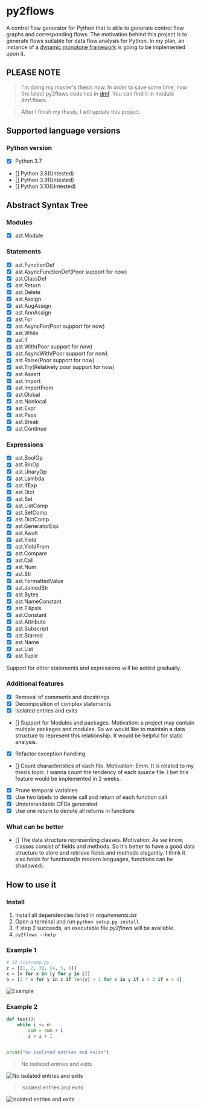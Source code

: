 # py2flows

A control flow generator for Python that is able to generate control flow graphs and corresponding flows. The motivation
behind this project is to generate flows suitable for data flow analysis for Python. In my plan, an instance of
a [dynamic monotone framework](https://github.com/LayneInNL/dmf) is going to be implemented upon it.

## PLEASE NOTE

> I'm doing my master's thesis now. In order to save some time, now the latest py2flows code lies in [dmf](https://github.com/LayneInNL/dmf). You can find it in module dmf.flows.

> After I finish my thesis, I will update this project.

## Supported language versions

### Python version

- [x] Python 3.7
- [] Python 3.8(Untested)
- [] Python 3.9(Untested)
- [] Python 3.10(Untested)

## Abstract Syntax Tree

### Modules

- [x] ast.Module

### Statements

- [x] ast.FunctionDef
- [x] ast.AsyncFunctionDef(Poor support for now)
- [x] ast.ClassDef
- [x] ast.Return
- [x] ast.Delete
- [x] ast.Assign
- [x] ast.AugAssign
- [x] ast.AnnAssign
- [x] ast.For
- [x] ast.AsyncFor(Poor support for now)
- [x] ast.While
- [x] ast.If
- [x] ast.With(Poor support for now)
- [x] ast.AsyncWith(Poor support for now)
- [x] ast.Raise(Poor support for now)
- [x] ast.Try(Relatively poor support for now)
- [x] ast.Assert
- [x] ast.Import
- [x] ast.ImportFrom
- [x] ast.Global
- [x] ast.Nonlocal
- [x] ast.Expr
- [x] ast.Pass
- [x] ast.Break
- [x] ast.Continue

### Expressions

- [x] ast.BoolOp
- [x] ast.BinOp
- [x] ast.UnaryOp
- [x] ast.Lambda
- [x] ast.IfExp
- [x] ast.Dict
- [x] ast.Set
- [x] ast.ListComp
- [x] ast.SetComp
- [x] ast.DictComp
- [x] ast.GeneratorExp
- [x] ast.Await
- [x] ast.Yield
- [x] ast.YieldFrom
- [x] ast.Compare
- [x] ast.Call
- [x] ast.Num
- [x] ast.Str
- [x] ast.FormattedValue
- [x] ast.JoinedStr
- [x] ast.Bytes
- [x] ast.NameConstant
- [x] ast.Ellipsis
- [x] ast.Constant
- [x] ast.Attribute
- [x] ast.Subscript
- [x] ast.Starred
- [x] ast.Name
- [x] ast.List
- [x] ast.Tuple

Support for other statements and expressions will be added gradually.

### Additional features

- [x] Removal of comments and docstrings
- [x] Decomposition of complex statements
- [x] Isolated entries and exits
- [] Support for Modules and packages. Motivation: a project may contain multiple packages and modules. So we would like
  to maintain a data structure to represent this relationship. It would be helpful for static analysis.
- [x] Refactor exception handling
- [] Count characteristics of each file. Motivation: Emm. It is related to my thesis topic. I wanna count the tendency
  of each source file. I bet this feature would be implemented in 2 weeks.
- [x] Prune temporal variables
- [x] Use two labels to denote call and return of each function call
- [x] Understandable CFGs generated
- [x] Use one return to denote all returns in functions

### What can be better

- [] The data structure representing classes. Motivation: As we know, classes consist of fields and methods. So it's
  better to have a good data structure to store and retrieve fields and methods elegantly. I think it also holds for
  functions(In modern languages, functions can be shadowed).

## How to use it

### Install

1. Install all dependencies listed in *requirements.txt*
2. Open a terminal and run `python setup.py install`
3. If step 2 succeeds, an executable file *py2flows* will be available.
4. `py2flows --help`

### Example 1

```python
# 12_listcomp.py
z = [[1, 2, 3], [4, 5, 6]]
x = [x for x in [y for y in z]]
b = [2 * x for y in z if len(y) > 1 for x in y if x > 2 if x < 4]
```

![Example](images/12_listcomp.svg)

### Example 2

```python
def test():
    while i <= n:
        sum = sum + i
        i = i + 1


print("no isolated entries and exits")
```

> No isolated entries and exits

![No isolated entries and exits](images/noiso.svg)

> Isolated entries and exits

![Isolated entries and exits](images/iso.svg)

